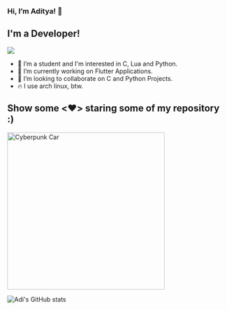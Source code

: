 ### Hi, I’m Aditya! 👋
## I'm a Developer!

![](https://komarev.com/ghpvc/?username=adi-075&color=green)
- 👋 I’m a student and I'm interested in C, Lua and Python.
- 🔭 I’m currently working on Flutter Applications.
- 👻 I’m looking to collaborate on C and Python Projects.
- 🔥 I use arch linux, btw.

## Show some <❤️> staring some of my repository :)

<img src=https://media.giphy.com/media/9zExs2Q2h1EHfE4P6G/giphy.gif alt="Cyberpunk Car" width="360" height="360">

![Adi's GitHub stats](https://github-readme-stats.vercel.app/api?username=adi-075&show_icons=true&theme=radical)

